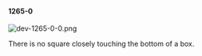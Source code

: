#### 1265-0
![dev-1265-0-0.png](https://github.com/lil-lab/nlvr/raw/master/nlvr/dev/images/5/dev-1265-0-0.png "dev-1265-0-0.png")

There is no square closely touching the bottom of a box.